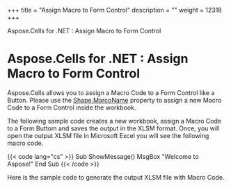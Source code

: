 +++
title = "Assign Macro to Form Control" 
description = "" 
weight = 12318 
+++

Aspose.Cells for .NET : Assign Macro to Form Control  

# Aspose.Cells for .NET : Assign Macro to Form Control


Aspose.Cells allows you to assign a Macro Code to a Form Control like a Button. Please use the [Shape.MarcoName](https://apireference.aspose.com/net/cells/aspose.cells.drawing/shape/properties/macroname) property to assign a new Macro Code to a Form Control inside the workbook.

The following sample code creates a new workbook, assign a Macro Code to a Form Buttom and saves the output in the XLSM format. Once, you will open the output XLSM file in Microsoft Excel you will see the following macro code.

{{< code lang="cs" >}}
Sub ShowMessage()
    MsgBox "Welcome to Aspose!"
End Sub
{{< /code >}}

Here is the sample code to generate the output XLSM file with Macro Code.

